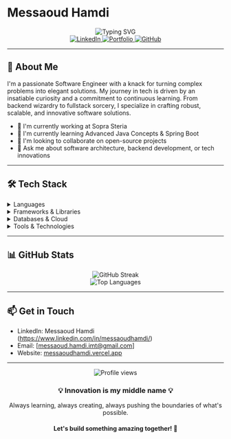 


# Messaoud Hamdi

<div align="center">
  <img src="https://readme-typing-svg.herokuapp.com?font=Fira+Code&size=32&duration=3000&pause=1000&color=2F81F7&center=true&vCenter=true&width=600&lines=Hello%2C+World!;I'm+Messaoud+Hamdi;Software+Engineer;Innovation+Enthusiast" alt="Typing SVG" />
</div>

<div align="center">
  <a href="https://www.linkedin.com/in/messaoudhamdi/">
    <img src="https://img.shields.io/badge/Connect-0A66C2?style=for-the-badge&logo=linkedin&logoColor=white" alt="LinkedIn" />
  </a>
  <a href="https://messaoudhamdi.vercel.app">
    <img src="https://img.shields.io/badge/Portfolio-000000?style=for-the-badge&logo=About.me&logoColor=white" alt="Portfolio" />
  </a>
  <a href="https://github.com/hmdmsd">
    <img src="https://img.shields.io/badge/Follow-100000?style=for-the-badge&logo=github&logoColor=white" alt="GitHub" />
  </a>
</div>

---

## 🚀 About Me

I'm a passionate Software Engineer with a knack for turning complex problems into elegant solutions. My journey in tech is driven by an insatiable curiosity and a commitment to continuous learning. From backend wizardry to fullstack sorcery, I specialize in crafting robust, scalable, and innovative software solutions.

- 🔭 I'm currently working at Sopra Steria
- 🌱 I'm currently learning Advanced Java Concepts & Spring Boot
- 👯 I'm looking to collaborate on open-source projects
- 💬 Ask me about software architecture, backend development, or tech innovations

---

## 🛠️ Tech Stack

<details>
<summary>Languages</summary>

![Python](https://img.shields.io/badge/-Python-3776AB?style=for-the-badge&logo=python&logoColor=white)
![JavaScript](https://img.shields.io/badge/-JavaScript-F7DF1E?style=for-the-badge&logo=javascript&logoColor=black)
![TypeScript](https://img.shields.io/badge/-TypeScript-007ACC?style=for-the-badge&logo=typescript&logoColor=white)
![Java](https://img.shields.io/badge/-Java-007396?style=for-the-badge&logo=java&logoColor=white)
![C++](https://img.shields.io/badge/-C++-00599C?style=for-the-badge&logo=c%2B%2B&logoColor=white)
![PHP](https://img.shields.io/badge/-PHP-777BB4?style=for-the-badge&logo=php&logoColor=white)
![Elixir](https://img.shields.io/badge/-Elixir-4B275F?style=for-the-badge&logo=elixir&logoColor=white)

</details>

<details>
<summary>Frameworks & Libraries</summary>

![Node.js](https://img.shields.io/badge/-Node.js-339933?style=for-the-badge&logo=node.js&logoColor=white)
![NestJS](https://img.shields.io/badge/-NestJS-E0234E?style=for-the-badge&logo=nestjs&logoColor=white)
![Next.js](https://img.shields.io/badge/-Next.js-000000?style=for-the-badge&logo=next.js&logoColor=white)
![Nuxt.js](https://img.shields.io/badge/-Nuxt.js-00C58E?style=for-the-badge&logo=nuxt.js&logoColor=white)
![Vue.js](https://img.shields.io/badge/-Vue.js-4FC08D?style=for-the-badge&logo=vue.js&logoColor=white)
![Angular](https://img.shields.io/badge/-Angular-DD0031?style=for-the-badge&logo=angular&logoColor=white)
![Laravel](https://img.shields.io/badge/-Laravel-FF2D20?style=for-the-badge&logo=laravel&logoColor=white)
![Phoenix](https://img.shields.io/badge/-Phoenix-FD4F00?style=for-the-badge&logo=phoenix&logoColor=white)

</details>

<details>
<summary>Databases & Cloud</summary>

![MySQL](https://img.shields.io/badge/-MySQL-4479A1?style=for-the-badge&logo=mysql&logoColor=white)
![PostgreSQL](https://img.shields.io/badge/-PostgreSQL-336791?style=for-the-badge&logo=postgresql&logoColor=white)
![MongoDB](https://img.shields.io/badge/-MongoDB-47A248?style=for-the-badge&logo=mongodb&logoColor=white)
![Firebase](https://img.shields.io/badge/-Firebase-FFCA28?style=for-the-badge&logo=firebase&logoColor=black)

</details>

<details>
<summary>Tools & Technologies</summary>

![Git](https://img.shields.io/badge/-Git-F05032?style=for-the-badge&logo=git&logoColor=white)
![Docker](https://img.shields.io/badge/-Docker-2496ED?style=for-the-badge&logo=docker&logoColor=white)
![Nginx](https://img.shields.io/badge/-Nginx-009639?style=for-the-badge&logo=nginx&logoColor=white)
![GitHub Actions](https://img.shields.io/badge/-GitHub%20Actions-2088FF?style=for-the-badge&logo=github-actions&logoColor=white)
![GraphQL](https://img.shields.io/badge/-GraphQL-E10098?style=for-the-badge&logo=graphql&logoColor=white)

</details>

---

## 📊 GitHub Stats

<div align="center">
  <img src="https://github-readme-streak-stats.herokuapp.com/?user=hmdmsd&theme=dark&hide_border=true" alt="GitHub Streak" />
</div>

<div align="center">
  <img src="https://github-readme-stats.vercel.app/api/top-langs/?username=hmdmsd&layout=compact&theme=dark&hide_border=true" alt="Top Languages" />
</div>


---

## 📫 Get in Touch

- LinkedIn: Messaoud Hamdi (https://www.linkedin.com/in/messaoudhamdi/)
- Email: [messaoud.hamdi.imt@gmail.com]
- Website: [messaoudhamdi.vercel.app](https://messaoudhamdi.vercel.app)

---

<div align="center">
  <img src="https://komarev.com/ghpvc/?username=hmdmsd&color=blueviolet" alt="Profile views" />
</div>

<div align="center">
  <h3>💡 Innovation is my middle name 💡</h3>
  <p>Always learning, always creating, always pushing the boundaries of what's possible.</p>
  <h4>Let's build something amazing together! 🚀</h4>
</div>
